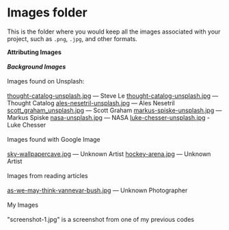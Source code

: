 # Images folder

This is the folder where you would keep all the images associated with your project, such as `.png`, `.jpg`, and other formats.

<b>Attributing Images</b>
<br>
<br>
<b><i>Background Images</i></b>
<br>
<br>
Images found on Unsplash:
<br>
<br>
[thought-catalog-unsplash.jpg](https://unsplash.com/photos/lMoFnXxrnaU) — Steve Le
[thought-catalog-unsplash.jpg](https://unsplash.com/photos/OJZB0VUQKKc) — Thought Catalog
[ales-nesetril-unsplash.jpg](https://unsplash.com/photos/Im7lZjxeLhg) — Ales Nesetril
[scott_graham_unsplash.jpg](https://unsplash.com/photos/5fNmWej4tAA) — Scott Graham
[markus-spiske-unsplash.jpg](https://unsplash.com/photos/Skf7HxARcoc) — Markus Spiske
[nasa-unsplash.jpg](https://unsplash.com/photos/1lfI7wkGWZ4) — NASA
[luke-chesser-unsplash.jpg](https://unsplash.com/photos/eICUFSeirc0) - Luke Chesser
<br>
<br>
Images found with Google Image
<br>
<br>
[sky-wallpapercave.jpg](https://wallpapercave.com/w/wp3436956) — Unknown Artist
[hockey-arena.jpg](https://scapromotions.com/home/hockey-stadium-with-spectators-and-an-empty-ice-rink/) — Unknown Artist
<br>
<br>
Images from reading articles
<br>
<br>
[as-we-may-think-vannevar-bush.jpg](https://www.theatlantic.com/magazine/archive/1945/07/as-we-may-think/303881/) — Unknown Photographer
<br>
<br>
My Images
<br>
<br>
"screenshot-1.jpg" is a screenshot from one of my previous codes
